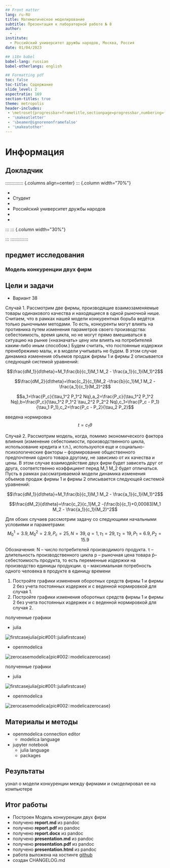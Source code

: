 ```yaml
---
## Front matter
lang: ru-RU
title: Математическое моделирование
subtitle: Презентация к лабораторной работе № 8
author:
  - .
institute:
  - Российский университет дружбы народов, Москва, Россия
date: 01/04/2023

## i18n babel
babel-lang: russian
babel-otherlangs: english

## Formatting pdf
toc: false
toc-title: Содержание
slide_level: 2
aspectratio: 169
section-titles: true
theme: metropolis
header-includes:
 - \metroset{progressbar=frametitle,sectionpage=progressbar,numbering=fraction}
 - '\makeatletter'
 - '\beamer@ignorenonframefalse'
 - '\makeatother'
---
```


# Информация
## Докладчик

:::::::::::::: {.columns align=center}
::: {.column width="70%"}

  * 
  * Студент
  * 
  * Российский университет дружбы народов
  * 
  * 

:::
::: {.column width="30%"}

:::
::::::::::::::

## предмет исследования

### Модель конкуренции двух фирм

## Цели и задачи

- Вариант 38

Случай 1. Рассмотрим две фирмы, производящие взаимозаменяемые товары одинакового качества и находящиеся в одной рыночной нише. Считаем, что в рамках нашей модели конкурентная борьба ведётся только рыночными методами. То есть, конкуренты могут влиять на противника путем изменения параметров своего
производства: себестоимость, время цикла, но не могут прямо вмешиваться в ситуацию на рынке («назначать» цену или влиять на потребителей каким-либо иным
способом.) Будем считать, что постоянные издержки пренебрежимо малы, и в модели учитывать не будем. В этом случае динамика изменения объемов продаж фирмы 1 и фирмы 2 описывается следующей системой уравнений:

$$\frac{dM_1}{d\theta}=M_1\frac{b}{c_1}M_1 M_2 - \frac{a_1}{c_1}(M_1)^2$$

$$\frac{dM_2}{d\theta}=\frac{c_2}{c_1}M_2 -\frac{b}{c_1}M_1 M_2 - \frac{a_1}{c_1}(M_2)^2$$

$$a_1=\frac{P_c}{\tau_1^2 P_1^2 Nq},a_2=\frac{P_c}{\tau_1^2 P_1^2 Nq},b=\frac{P_c}{\tau_1^2 P_1^2 \tau_2^2 P_2^2 Nq},c_1=\frac{P_c - P_1}{\tau_1 P_1},c_2=\frac{P_c - P_2}{\tau_2 P_2}$$

введена нормировка $$t=c_1\theta$$

Случай 2. Рассмотрим модель, когда, помимо экономического фактора влияния (изменение себестоимости, производственного цикла, использование
кредита и т.п.), используются еще и социально-психологические факторы – формирование общественного предпочтения одного товара другому, не зависимо от их качества и цены. В этом случае взаимодействие двух фирм будет зависеть друг от друга, соответственно коэффициент перед M_1 M_2 будет отличаться. Пусть в рамках рассматриваемой модели динамика изменения объемов продаж фирмы 1 и фирмы 2 описывается следующей системой уравнений:

$$\frac{dM_1}{d\theta}=M_1\frac{b}{c_1}M_1 M_2 - \frac{a_1}{c_1}(M_1)^2$$

$$\frac{dM_2}{d\theta}=\frac{c_2}{c_1}M_2 -(\frac{b}{c_1}+0,00083)M_1 M_2 - \frac{a_1}{c_1}(M_2)^2$$

Для обоих случаев рассмотрим задачу со следующими начальными условиями и параметрами:
$$M_0^1=3.9,M_0^2=2.9,P_c=25,N=39,q=1,\tau_1=29,\tau_2=19,P_1=6.9,P_2=15.9$$

Обозначения:
N – число потребителей производимого продукта.
τ – длительность производственного цикла
p – рыночная цена товара
p̃– себестоимость продукта, то есть переменные издержки на производство единицы
продукции.
q – максимальная потребность одного человека в продукте в единицу времени

1. Постройте графики изменения оборотных средств фирмы 1 и фирмы 2 без
учета постоянных издержек и с веденной нормировкой для случая 1.
2. Постройте графики изменения оборотных средств фирмы 1 и фирмы 2 без
учета постоянных издержек и с веденной нормировкой для случая 2.


полученные графики

  * julia

  ![firstcasejulia](image/julia1.jpg){pic#001::juliafirstcase}
  

  * openmodelica

  ![zerocasemodelica](image/modelica1.jpg){pic#002::modelicazerocase}
  

полученные графики

  * julia

  ![firstcasejulia](image/julia2.jpg){pic#001::juliafirstcase}
  

  * openmodelica

  ![zerocasemodelica](image/modelica2.jpg){pic#002::modelicazerocase}



## Материалы и методы

- openmodelica connection editor
  - modelica language
- jupyter notebook
  - julia language 
  - packages
      
## Результаты

узнал о модели конкуренции между фирмами и смоделировал ее на компьютере

## Итог работы

- Построен Модель конкуренции двух фирм
- получено **report.md** из pandoc
- получено **report.pdf** из pandoc
- получено **report.docx** из pandoc
- получено **presentation.md** из pandoc
- получено **presentation.pdf** из pandoc
- получено **presentation.html** из pandoc
- работа выложена на хостинге [github](https://github.com/dorukme123)
- создан CHANGELOG.md 
